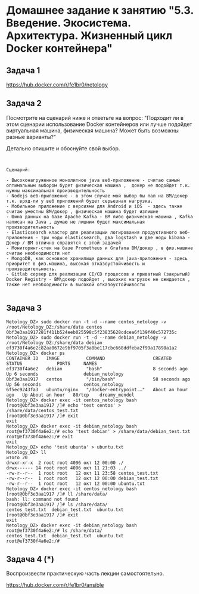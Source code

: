 # Домашнее задание к занятию "5.3. Введение. Экосистема. Архитектура. Жизненный цикл Docker контейнера"



## Задача 1
 
 https://hub.docker.com/r/fe1br0/netology


## Задача 2

Посмотрите на сценарий ниже и ответьте на вопрос:
"Подходит ли в этом сценарии использование Docker контейнеров или лучше подойдет виртуальная машина, физическая машина? Может быть возможны разные варианты?"

Детально опишите и обоснуйте свой выбор.
```


Сценарий:

- Высоконагруженное монолитное java веб-приложение - считаю самым оптимальным выбором будет физическая машина ,  докер не подойдет т.к. нужны максимальная производительность 
- Nodejs веб-приложение - в этом случае мой выбор бы пал на ВМ/докер т.к. вряд-ли у веб приложений будет серьезная нагрузка.
- Мобильное приложение c версиями для Android и iOS  - здесь также считаю уместны ВМ/докер , физическая машина будет излишне
- Шина данных на базе Apache Kafka - ВМ либо физическая машина , Kafka написан на Java , думаю не лишним будет максимальная производительность 
- Elasticsearch кластер для реализации логирования продуктивного веб-приложения - три ноды elasticsearch, два logstash и две ноды kibana - Докер / ВМ отлично справятся с этой задачей
- Мониторинг-стек на базе Prometheus и Grafana ВМ/докер , в физ.машине считаю необходимости нет 
- MongoDB, как основное хранилище данных для java-приложения - здесь приоритет в физ.машина, высокая отказоустойчивость и производительность.
- Gitlab сервер для реализации CI/CD процессов и приватный (закрытый) Docker Registry - ВМ\докер подойдет , высоких нагрузок не ожидается , также нет необходимости в высокой отказоустойчивости 


```

## Задача 3

```
Netology_DZ> sudo docker run -t -d --name centos_netology -v  /root/Netology_DZ:/share/data centos
0bf3e3aa1917281f411b524eeb025598c5f23835628cdcea6f139f40c572735c
Netology_DZ> sudo docker run -t -d --name debian_netology -v  /root/Netology_DZ:/share/data debian
ef3730f4a6e2c82aa0672e9bf9705f3a8be117cbc668ddfeba2f99a17898a1a2
Netology_DZ> docker ps
CONTAINER ID   IMAGE          COMMAND                  CREATED             STATUS             PORTS     NAMES
ef3730f4a6e2   debian         "bash"                   8 seconds ago       Up 6 seconds                 debian_netology
0bf3e3aa1917   centos         "/bin/bash"              58 seconds ago      Up 56 seconds                centos_netology
6f5ec9243fa3   ubuntu/nginx   "/docker-entrypoint.…"   About an hour ago   Up About an hour   80/tcp    dreamy_mendel
Netology_DZ> docker exec -it centos_netology bash
[root@0bf3e3aa1917 /]# echo 'test centos' > /share/data/centos_test.txt
[root@0bf3e3aa1917 /]# exit
exit
Netology_DZ> docker exec -it debian_netology bash
root@ef3730f4a6e2:/# echo 'test debian' > /share/data/debian_test.txt
root@ef3730f4a6e2:/# exit
exit
Netology_DZ> echo 'test ubunta' > ubuntu.txt
Netology_DZ> ll
итого 20
drwxr-xr-x  2 root root 4096 окт 12 00:00 ./
drwx------ 14 root root 4096 окт 11 21:03 ../
-rw-r--r--  1 root root   12 окт 11 23:58 centos_test.txt
-rw-r--r--  1 root root   12 окт 12 00:00 debian_test.txt
-rw-r--r--  1 root root   12 окт 12 00:00 ubuntu.txt
Netology_DZ> docker exec -it centos_netology bash
[root@0bf3e3aa1917 /]# ll /share/data/
bash: ll: command not found
[root@0bf3e3aa1917 /]# ls /share/data/
centos_test.txt  debian_test.txt  ubuntu.txt
[root@0bf3e3aa1917 /]# exit
exit
Netology_DZ> docker exec -it debian_netology bash
root@ef3730f4a6e2:/# ls /share/data/
centos_test.txt  debian_test.txt  ubuntu.txt
root@ef3730f4a6e2:/# 

```

## Задача 4 (*)

Воспроизвести практическую часть лекции самостоятельно.

https://hub.docker.com/r/fe1br0/ansible


